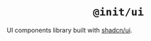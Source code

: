 <div align="center">
  <h1 align="center"><code>@init/ui</code></h1>
</div>

UI components library built with [shadcn/ui](https://ui.shadcn.com/).
